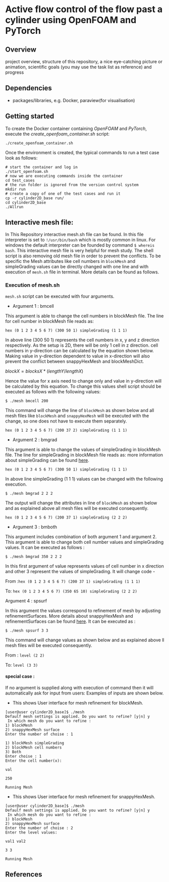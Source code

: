# Active flow control of the flow past a cylinder using OpenFOAM and PyTorch

## Overview
project overview, structure of this repository, a nice eye-catching picture or animation, scientific goals (you may use the task list as reference) and progress

## Dependencies
- packages/libraries, e.g. Docker, paraview(for visualisation)

## Getting started

To create the Docker container containing *OpenFOAM* and *PyTorch*, execute the *create_openfoam_container.sh* script:

```
./create_openfoam_container.sh
```

Once the environment is created, the typical commands to run a test case look as follows:

```
# start the container and log in
./start_openfoam.sh
# now we are executing commands inside the container
cd test_cases
# the run folder is ignored from the version control system
mkdir run
# create a copy of one of the test cases and run it
cp -r cylinder2D_base run/
cd cylinder2D_base
./Allrun
```


## Interactive mesh file:
In This Repository interactive mesh.sh file can be found. In this file interpreter is set to ```!/usr/bin/bash``` which is 
mostly common in linux. For windows the default interpreter can be founded by command ``` $ whereis bash ```.
This interactive mesh file is very helpful for mesh study. The shell script is also removing old mesh file in order to
 prevent the conflicts. To be specific the Mesh attributes like cell numbers in ```blockMesh``` and simpleGrading 
 values can be directly changed with one line and with execution of ```mesh.sh``` file in terminal. More details can be found as follows.

### Execution of mesh.sh
```mesh.sh``` script can be executed with four arguments.
+ Argument 1 : bmcell

This argument is able to change the cell numbers in blockMesh file. The line for cell number in blockMesh file reads as:

```hex (0 1 2 3 4 5 6 7) (300 50 1) simpleGrading (1 1 1)```

In above line (300 50 1) represents the cell numbers in x, y and z direction respectively. As the setup is 2D, there will be only 1 cell in z direction.
cell numbers in y-direction can be calculated by the equation shown below. Making value in y-direction dependent to value in x-direction will also prevent the conflict between snappyHexMesh and blockMeshDict. 

$blockX=blocksX*(lengthY/lengthX)$

Hence the value for x axis need to change only and value in y-direction will be calculated by this equation. To change this values shell script should be executed as follows with the following values:

```$ ./mesh bmcell 200```

This command will change the line of ```blockMesh``` as shown below and all mesh files like ```blockMesh``` and 
```snappyHexMesh``` will be executed with the change, so one does not have to execute them separately.

```hex (0 1 2 3 4 5 6 7) (200 37 2) simpleGrading (1 1 1)```

+ Argument 2 : bmgrad

This argument is able to change the values of simpleGrading in blockMesh file. The line for simpleGrading in blockMesh file reads as:
more information about simpleGrading can be found [here](https://openfoam.com/documentation/user-guide/blockMesh.php).

```hex (0 1 2 3 4 5 6 7) (300 50 1) simpleGrading (1 1 1)```

In above line simpleGrading (1 1 1) values can be changed with the following execution.

```$ ./mesh bmgrad 2 2 2```

The output will change the attributes in line of ```blockMesh``` as shown below and as explained above all mesh files will be executed consequently.

```hex (0 1 2 3 4 5 6 7) (200 37 1) simpleGrading (2 2 2)```

+ Argument 3 : bmboth

This argument includes combination of both argument 1 and argument 2. This argument is able to change both cell number values and simpleGrading values.
It can be executed as follows :
 
```$ ./mesh bmgrad 350 2 2 2```

In this first argument of value represents values of cell number in x direction and other 3 represent the values of simpleGrading.
It will change code -

From :```hex (0 1 2 3 4 5 6 7) (200 37 1) simpleGrading (1 1 1)```

To:
```hex (0 1 2 3 4 5 6 7) (350 65 10) simpleGrading (2 2 2)```

Argument 4 : spsurf

In this argument the values correspond to refinement of mesh by adjusting refinementSurfaces. More details about snappyHexMesh and refinementSurfaces can be found [here](https://openfoam.com/documentation/user-guide/snappyHexMesh.php).
It can be executed as :
 
```$ ./mesh spsurf 3 3```

This command will change values as shown below and as explained above ll mesh files will be executed consequently.

From :
```level (2 2)```

To:
```level (3 3)```


#### special case :
If no argument is supplied along with execution of command then it will automatically ask for input from users:
Examples of inputs are shown below.
+ This shows User interface for mesh refinement for blockMesh.
```
[user@user cylinder2D_base]$ ./mesh
Defaulf mesh settings is applied. Do you want to refine? [y|n] y
 In which mesh do you want to refine : 
1) blockMesh
2) snappyHexMesh surface
Enter the number of choise : 1

1) blockMesh simpleGrading 
2) blockMesh cell numbers 
3) Both
Enter choise : 1
Enter the cell number(x): 

val

250

Running Mesh
```
+ This shows User interface for mesh refinement for snappyHexMesh.
```
[user@user cylinder2D_base]$ ./mesh
Defaulf mesh settings is applied. Do you want to refine? [y|n] y
 In which mesh do you want to refine : 
1) blockMesh
2) snappyHexMesh surface
Enter the number of choise : 2
Enter the level values: 

val1 val2

3 3

Running Mesh
```
## References


